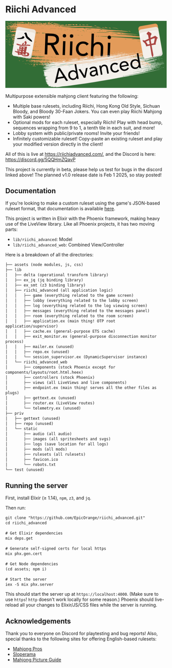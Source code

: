 # Riichi Advanced

![](title.png)

Multipurpose extensible mahjong client featuring the following:

- Multiple base rulesets, including Riichi, Hong Kong Old Style, Sichuan Bloody, and Bloody 30-Faan Jokers. You can even play Riichi Mahjong with Saki powers!
- Optional mods for each ruleset, especially Riichi! Play with head bump, sequences wrapping from 9 to 1, a tenth tile in each suit, and more!
- Lobby system with public/private rooms! Invite your friends!
- Infinitely customizable ruleset! Copy-paste an existing ruleset and play your modified version directly in the client!

All of this is live at <https://riichiadvanced.com/>, and the Discord is here: <https://discord.gg/5QQHmZQavP>

This project is currently in beta, please help us test for bugs in the discord linked above!
The planned v1.0 release date is Feb 1 2025, so stay posted!

## Documentation

If you're looking to make a custom ruleset using the game's JSON-based ruleset format, that documentation is available [here](documentation/documentation.md).

This project is written in Elixir with the Phoenix framework, making heavy use of the LiveView library. Like all Phoenix projects, it has two moving parts:

- `lib/riichi_advanced`: Model
- `lib/riichi_advanced_web`: Combined View/Controller

Here is a breakdown of all the directories:

    ├── assets (node modules, js, css)
    ├── lib
    │   ├── delta (operational transform library)
    │   ├── ex_jq (jq binding library)
    │   ├── ex_smt (z3 binding library)
    │   ├── riichi_advanced (all application logic)
    │   │   ├── game (everything related to the game screen)
    │   │   ├── lobby (everything related to the lobby screen)
    │   │   ├── log (everything related to the log viewing screen)
    │   │   ├── messages (everything related to the messages panel)
    │   │   ├── room (everything related to the room screen)
    │   │   ├── application.ex (main thing! OTP root application/supervisor)
    │   │   ├── cache.ex (general-purpose ETS cache)
    │   │   ├── exit_monitor.ex (general-purpose disconnection monitor process)
    │   │   ├── mailer.ex (unused)
    │   │   ├── repo.ex (unused)
    │   │   └── session_supervisor.ex (DynamicSupervisor instance)
    │   └── riichi_advanced_web
    │       ├── components (stock Phoenix except for components/layouts/root.html.heex)
    │       ├── controllers (stock Phoenix)
    │       ├── views (all LiveViews and live components)
    │       ├── endpoint.ex (main thing! serves all the other files as plugs)
    │       ├── gettext.ex (unused)
    │       ├── router.ex (LiveView routes)
    │       └── telemetry.ex (unused)
    ├── priv
    │   ├── gettext (unused)
    │   ├── repo (unused)
    │   └── static
    │       ├── audio (all audio)
    │       ├── images (all spritesheets and svgs)
    │       ├── logs (save location for all logs)
    │       ├── mods (all mods)
    │       ├── rulesets (all rulesets)
    │       ├── favicon.ico
    │       └── robots.txt
    └── test (unused)

## Running the server

First, install Elixir (≥ 1.14), `npm`, `z3`, and `jq`.

Then run:

    git clone "https://github.com/EpicOrange/riichi_advanced.git"
    cd riichi_advanced

    # Get Elixir dependencies
    mix deps.get

    # Generate self-signed certs for local https
    mix phx.gen.cert

    # Get Node dependencies
    (cd assets; npm i)

    # Start the server
    iex -S mix phx.server

This should start the server up at `https://localhost:4000`. (Make sure to use `https`! `http` doesn't work locally for some reason.) Phoenix should live-reload all your changes to Elixir/JS/CSS files while the server is running.

## Acknowledgements

Thank you to everyone on Discord for playtesting and bug reports! Also, special thanks to the following sites for offering English-based rulesets:

- [Mahjong Pros](https://mahjongpros.com/)
- [Sloperama](https://www.sloperama.com/mahjongg/index.html)
- [Mahjong Picture Guide](www.mahjongpictureguide.com)
